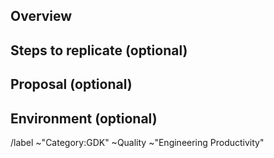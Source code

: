 ## Overview

<!-- Details of the issue. Include any console output or screenshots. -->

## Steps to replicate (optional)

<!-- Clear steps of how to replicate the issue. -->

## Proposal (optional)

<!-- Description of any proposal you might have. -->

## Environment (optional)

<!-- Output of `gdk debug-info` command. If the 'debug-info' command is not found, please update your GDK checkout via `git pull` and try again. -->

/label ~"Category:GDK" ~Quality ~"Engineering Productivity"
